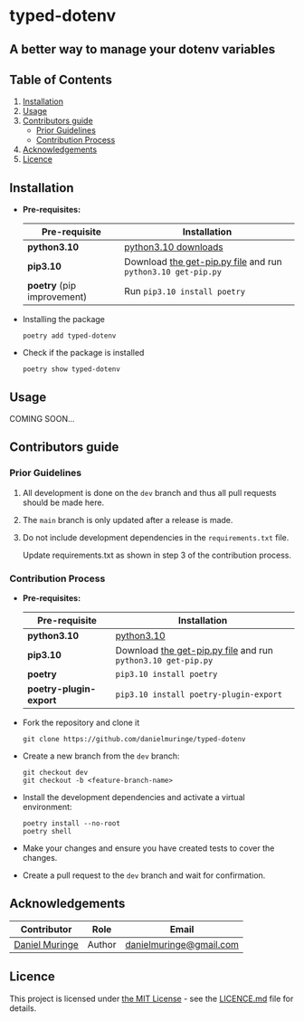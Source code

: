 # typed-dotenv
## A better way to manage your dotenv variables

## Table of Contents

1. [Installation](#installation)
1. [Usage](#usage)
1. [Contributors guide](#contributors-guide)
    - [Prior Guidelines](#prior-guidelines)
    - [Contribution Process](#contribution-process)
1. [Acknowledgements](#acknowledgements)
1. [Licence](#licence)


## Installation

- **Pre-requisites:**

    Pre-requisite | Installation
    --- | ---
    **python3.10** | [python3.10 downloads](https://www.python.org/downloads/release/python-3100/)
    **pip3.10** | Download [the get-pip.py file](https://bootstrap.pypa.io/get-pip.py) and run `python3.10 get-pip.py`
    **poetry** (pip improvement) | Run `pip3.10 install poetry`
    
- Installing the package

    ```
    poetry add typed-dotenv
    ```

- Check if the package is installed

    ```
    poetry show typed-dotenv
    ```


## Usage

COMING SOON...


## Contributors guide


### Prior Guidelines

1. All development is done on the `dev` branch and thus all pull requests should be made here.

1. The `main` branch is only updated after a release is made.

1. Do not include development dependencies in the `requirements.txt` file.

    Update requirements.txt as shown in step 3 of the contribution process.


### Contribution Process

- **Pre-requisites:**

    Pre-requisite | Installation
    --- | ---
    **python3.10** | [python3.10](https://www.python.org/downloads/release/python-3100/)
    **pip3.10** | Download [the get-pip.py file](https://bootstrap.pypa.io/get-pip.py) and run `python3.10 get-pip.py`
    **poetry** | `pip3.10 install poetry`
    **poetry-plugin-export** | `pip3.10 install poetry-plugin-export`

- Fork the repository and clone it
    ```
    git clone https://github.com/danielmuringe/typed-dotenv
    ```

- Create a new branch from the `dev` branch: 
    ```
    git checkout dev
    git checkout -b <feature-branch-name>
    ```

- Install the development dependencies and activate a virtual environment:
    
    ```
    poetry install --no-root
    poetry shell
    ```

- Make your changes and ensure you have created tests to cover the changes.

- Create a pull request to the `dev` branch and wait for confirmation.


## Acknowledgements

Contributor | Role | Email
--- | --- | --- 
[Daniel Muringe](https://github.com/danielmuringe) | Author | [danielmuringe@gmail.com](mailto:danielmuringe@gmail.com)


## Licence

This project is licensed under [the MIT License](https://opensource.org/license/mit/) - see the [LICENCE.md](LICENCE.md) file for details.
